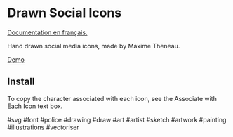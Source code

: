 # Drawn Social Icons

[Documentation en français.](./README-FR.md)

Hand drawn social media icons, made by Maxime Theneau.

[Demo](https://maximetheneau.github.io/Icons-by-Theneau-Maxime/demo-files/demo.html)


## Install

To copy the character associated with each icon, see the Associate with Each Icon text box.

#svg #font #police #drawing #draw #art #artist #sketch #artwork #painting #illustrations #vectoriser
